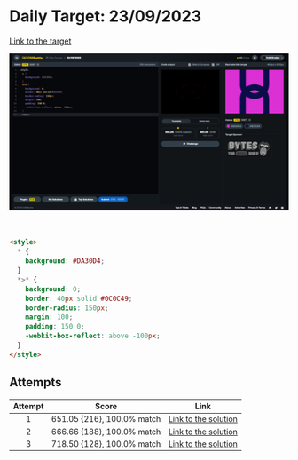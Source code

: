 # Daily Target: 23/09/2023

[Link to the target](https://cssbattle.dev/play/Vq3E4ejRQvMqh7TKMATX)

![img](src/images/daily-target_2023-09-23.png)

<br>

```html
<style>
  * {
    background: #DA30D4;
  }
  *>* {
    background: 0;
    border: 40px solid #0C0C49;
    border-radius: 150px;
    margin: 100;
    padding: 150 0;
    -webkit-box-reflect: above -100px;
  }
</style>
```

## Attempts
| Attempt | Score | Link |
|:-:|:-:|:-:|
| 1 | 651.05 {216}, 100.0% match | [Link to the solution](src/html/daily-target_2023-09-23_attempt-01.html) |
| 2 | 666.66 {188}, 100.0% match | [Link to the solution](src/html/daily-target_2023-09-23_attempt-02.html) |
| 3 | 718.50 {128}, 100.0% match | [Link to the solution](src/html/daily-target_2023-09-23_attempt-03.html) |